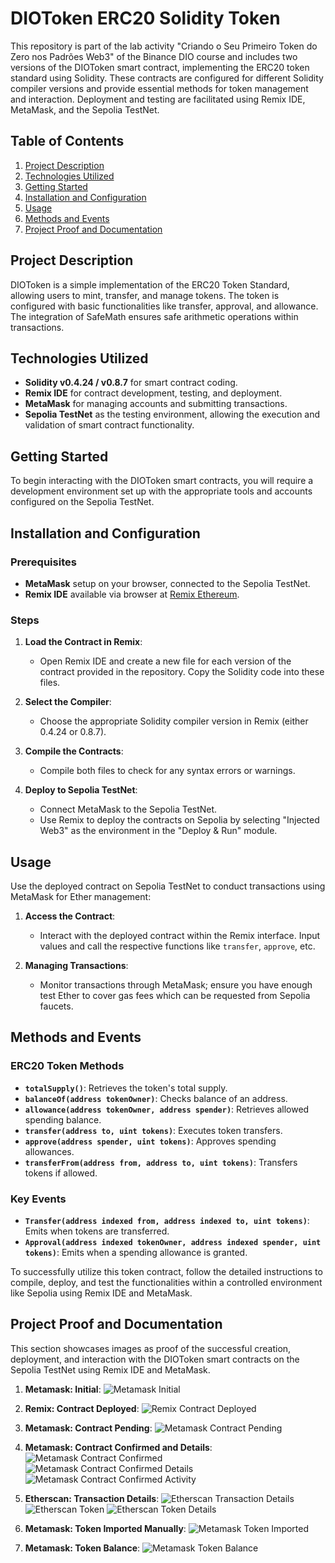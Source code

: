 # DIOToken ERC20 Solidity Token

This repository is part of the lab activity "Criando o Seu Primeiro Token do Zero nos Padrões Web3" of the Binance DIO course and includes two versions of the DIOToken smart contract, implementing the ERC20 token standard using Solidity. These contracts are configured for different Solidity compiler versions and provide essential methods for token management and interaction. Deployment and testing are facilitated using Remix IDE, MetaMask, and the Sepolia TestNet.

## Table of Contents

1. [Project Description](#project-description)
2. [Technologies Utilized](#technologies-utilized)
3. [Getting Started](#getting-started)
4. [Installation and Configuration](#installation-and-configuration)
5. [Usage](#usage)
6. [Methods and Events](#methods-and-events)
7. [Project Proof and Documentation](#project-proof-and-documentation)

## Project Description

DIOToken is a simple implementation of the ERC20 Token Standard, allowing users to mint, transfer, and manage tokens. The token is configured with basic functionalities like transfer, approval, and allowance. The integration of SafeMath ensures safe arithmetic operations within transactions.

## Technologies Utilized

- **Solidity v0.4.24 / v0.8.7** for smart contract coding.
- **Remix IDE** for contract development, testing, and deployment.
- **MetaMask** for managing accounts and submitting transactions.
- **Sepolia TestNet** as the testing environment, allowing the execution and validation of smart contract functionality.

## Getting Started

To begin interacting with the DIOToken smart contracts, you will require a development environment set up with the appropriate tools and accounts configured on the Sepolia TestNet.

## Installation and Configuration

### Prerequisites

- **MetaMask** setup on your browser, connected to the Sepolia TestNet.
- **Remix IDE** available via browser at [Remix Ethereum](https://remix.ethereum.org).

### Steps

1. **Load the Contract in Remix**:
   - Open Remix IDE and create a new file for each version of the contract provided in the repository. Copy the Solidity code into these files.

2. **Select the Compiler**:
   - Choose the appropriate Solidity compiler version in Remix (either 0.4.24 or 0.8.7).

3. **Compile the Contracts**:
   - Compile both files to check for any syntax errors or warnings.

4. **Deploy to Sepolia TestNet**:
   - Connect MetaMask to the Sepolia TestNet.
   - Use Remix to deploy the contracts on Sepolia by selecting "Injected Web3" as the environment in the "Deploy & Run" module.

## Usage
Use the deployed contract on Sepolia TestNet to conduct transactions using MetaMask for Ether management:

1. **Access the Contract**: 
   - Interact with the deployed contract within the Remix interface. Input values and call the respective functions like `transfer`, `approve`, etc.

2. **Managing Transactions**:
   - Monitor transactions through MetaMask; ensure you have enough test Ether to cover gas fees which can be requested from Sepolia faucets.

## Methods and Events

### ERC20 Token Methods

- **`totalSupply()`**: Retrieves the token's total supply.
- **`balanceOf(address tokenOwner)`**: Checks balance of an address.
- **`allowance(address tokenOwner, address spender)`**: Retrieves allowed spending balance.
- **`transfer(address to, uint tokens)`**: Executes token transfers.
- **`approve(address spender, uint tokens)`**: Approves spending allowances.
- **`transferFrom(address from, address to, uint tokens)`**: Transfers tokens if allowed.

### Key Events

- **`Transfer(address indexed from, address indexed to, uint tokens)`**: Emits when tokens are transferred.
- **`Approval(address indexed tokenOwner, address indexed spender, uint tokens)`**: Emits when a spending allowance is granted.

To successfully utilize this token contract, follow the detailed instructions to compile, deploy, and test the functionalities within a controlled environment like Sepolia using Remix IDE and MetaMask.


## Project Proof and Documentation

This section showcases images as proof of the successful creation, deployment, and interaction with the DIOToken smart contracts on the Sepolia TestNet using Remix IDE and MetaMask.

1. **Metamask: Initial**:
   ![Metamask Initial](assets/1-metamask-initial.png)


2. **Remix: Contract Deployed**:
   ![Remix Contract Deployed](assets/2-remix-deploy.png)


3. **Metamask: Contract Pending**:
   ![Metamask Contract Pending](assets/3-metamask-contract-pending.png)


4. **Metamask: Contract Confirmed and Details**:
   ![Metamask Contract Confirmed](assets/4-metamask-contract-confirmed.png)
   ![Metamask Contract Confirmed Details](assets/4.1-metamask-contract-confirmed-details.png)
   ![Metamask Contract Confirmed Activity](assets/4.2-metamask-contract-confirmed-activity.png)


5. **Etherscan: Transaction Details**:
   ![Etherscan Transaction Details](assets/5-etherscan-transaction-details.png)
   ![Etherscan Token](assets/5.1-etherscan-token.png)
   ![Etherscan Token Details](assets/5.2-etherscan-token-details.png)


6. **Metamask: Token Imported Manually**:
   ![Metamask Token Imported](assets/6-metamask-token-imorted.png)


7. **Metamask: Token Balance**:
   ![Metamask Token Balance](assets/7-metamask-token-balance.png)


